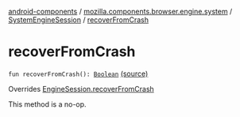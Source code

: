 [android-components](../../index.md) / [mozilla.components.browser.engine.system](../index.md) / [SystemEngineSession](index.md) / [recoverFromCrash](./recover-from-crash.md)

# recoverFromCrash

`fun recoverFromCrash(): `[`Boolean`](https://kotlinlang.org/api/latest/jvm/stdlib/kotlin/-boolean/index.html) [(source)](https://github.com/mozilla-mobile/android-components/blob/master/components/browser/engine-system/src/main/java/mozilla/components/browser/engine/system/SystemEngineSession.kt#L252)

Overrides [EngineSession.recoverFromCrash](../../mozilla.components.concept.engine/-engine-session/recover-from-crash.md)

This method is a no-op.


